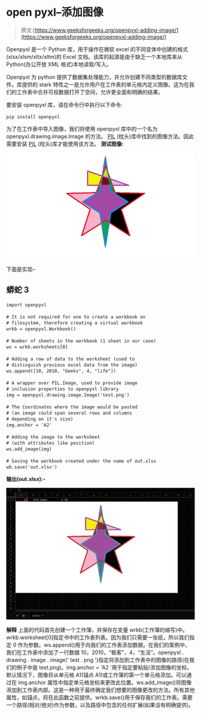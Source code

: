 # open pyxl–添加图像

> 原文:[https://www.geeksforgeeks.org/openpyxl-adding-image/](https://www.geeksforgeeks.org/openpyxl-adding-image/)

Openpyxl 是一个 Python 库，用于操作在微软 excel 的不同变体中创建的格式(xlsx/xlsm/xltx/xltm)的 Excel 文档。该库的起源是由于缺乏一个本地库来从 Python(办公开放 XML 格式)本地读取/写入。

Openpyxl 为 python 提供了数据集处理能力，并允许创建不同类型的数据库文件。库提供的 stark 特性之一是允许用户在工作表的单元格内定义图像。这为在我们的工作表中合并可视数据打开了空间，允许更全面和明确的结果。

要安装 openpyxl 库，请在命令行中执行以下命令:

```
pip install openpyxl
```

为了在工作表中导入图像，我们将使用 openpyxl 库中的一个名为 openpyxl.drawing.image.Image 的方法。 [PIL](https://www.geeksforgeeks.org/python-pillow-a-fork-of-pil/) (枕头)库中找到的图像方法。因此需要安装 [PIL](https://www.geeksforgeeks.org/python-pillow-a-fork-of-pil/) (枕头)库才能使用该方法。
**测试图像:**

![test image ](img/91314ef5a1e187c32e86bf21f1fdf3d2.png)

下面是实现–

## 蟒蛇 3

```
import openpyxl

# It is not required for one to create a workbook on
# filesystem, therefore creating a virtual workbook
wrkb = openpyxl.Workbook()

# Number of sheets in the workbook (1 sheet in our case)
ws = wrkb.worksheets[0]

# Adding a row of data to the worksheet (used to
# distinguish previous excel data from the image)
ws.append([10, 2010, "Geeks", 4, "life"])

# A wrapper over PIL.Image, used to provide image
# inclusion properties to openpyxl library
img = openpyxl.drawing.image.Image('test.png')

# The Coordinates where the image would be pasted
# (an image could span several rows and columns
# depending on it's size)
img.anchor = 'A2'

# Adding the image to the worksheet
# (with attributes like position)
ws.add_image(img)

# Saving the workbook created under the name of out.xlsx
wb.save('out.xlsx')
```

**输出(out.xlsx):-**

![screenshot of the output](img/76ed2a100f09c4978ae46e8aab7bfcef.png)

**解释**
上面的代码首先创建一个工作簿，并保存在变量 wrkb(工作簿的缩写)中。wrkb.worksheet[0]指定书中的工作表列表。因为我们只需要一张纸，所以我们指定 0 作为参数。ws.append()用于向我们的工作表添加数据。在我们的案例中，我们在工作表中添加了一行数据 10，2010，“极客”，4，“生活”。openpyxl . drawing . image . image(' test . png ')指定将添加到工作表中的图像的路径(在我们的例子中是 test.png)。img.anchor = 'A2 '用于指定要粘贴/添加图像的坐标。
默认情况下，图像将从单元格 A1(锚点 A1)或工作簿的第一个单元格添加。可以通过在 img.anchor 属性中指定单元格坐标来更改此位置。ws.add_image()将图像添加到工作表内部。这是一种用于最终确定我们想要的图像更改的方法。所有其他属性，如锚点，将在此函数之前提供。wrkb.save()用于保存我们的工作表。需要一个路径(相对/绝对)作为参数，以及路径中包含的任何扩展(如果没有明确提供)。